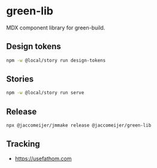 # green-lib

MDX component library for green-build.

## Design tokens

```bash
npm -w @local/story run design-tokens
```

## Stories

```bash
npm -w @local/story run serve
```

## Release

```bash
npx @jaccomeijer/jmmake release @jaccomeijer/green-lib
```

## Tracking

- https://usefathom.com
